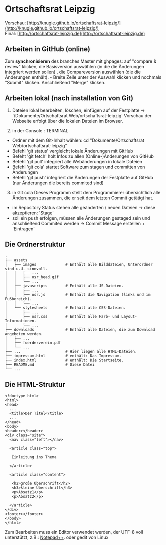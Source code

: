 # Ortschaftsrat Leipzig

Vorschau: [http://knugie.github.io/ortschaftsrat-leipzig/](http://knugie.github.io/ortschaftsrat-leipzig/)  
Final: [http://ortschaftsrat-leipzig.de](http://ortschaftsrat-leipzig.de)

## Arbeiten in GitHub (online)
Zum <b>synchronisieren</b> des branches Master mit ghpages: auf "compare & review" klicken, die Basisversion auswählen (in die die Änderungen integriert werden sollen) , die Compareversion auswählen (die die Änderungen enthält). - Breite Zeile unter der Auswahl klicken und nochmals "Submit" klicken. Anschließend "Merge" klicken.


## Arbeiten lokal (nach installation von Git)

1. Dateien lokal bearbeiten, löschen, einfügen auf der Festplatte -> '/Dokumente/Ortschaftsrat Web/ortschaftsrat-leipzig'
Vorschau der Webseite erfolgt über die lokalen Dateien im Browser.

2. in der Console : TERMINAL
  * Ordner mit dem Git-Inhalt wählen: cd "Dokumente/Ortschaftsrat Web/ortschaftsrat-leipzig"
  * Befehl 'git status' vergleicht lokale Änderungen mit GitHub
  * Befeht 'git fetch' holt Infos zu allen (Online-)Änderungen von GitHub
  * Befehl 'git pull' integriert alle Webänderungen in lokale Dateien
  * Befehl 'git cola' startet Software zum stagen  und committen von Änderungen
  * Befehl 'git push' integriert die Änderungen der Festplatte auf GitHub (nur Änderungen die bereits commited sind)

3. in Git cola
  Dieses Programm stellt dem Programmierer übersichtlich alle Änderungen zusammen, die er seit dem letzten Commit getätigt hat.
  * im Repository Status stehen alle geänderten / neuen Dateien -> diese akzeptieren: 'Stage'
  * soll ein push erfolgen, müssen alle Änderungen gestaged sein und anschließend Commited werden -> Commit Message erstellen + 'Eintragen'


## Die Ordnerstruktur
    .
    ├── assets
    │   ├── images             # Enthält alle Bilddateien, Unterordner sind u.U. sinnvoll.
    │   │   ├── ...
    │   │   ├── osr_head.gif
    │   │   └── ...
    │   ├── javascripts        # Enthält alle JS-Dateien.
    │   │   ├── ...
    │   │   ├── osr.js         # Enthält die Navigation (links und im Fußbereich).
    │   │   └── ...
    │   └── stylesheets        # Enthält alle CSS-Dateien.
    │       ├── ...
    │       ├── osr.css        # Enthält alle Farb- und Layout-Informationen.
    │       └── ...
    ├── downloads              # Enthält alle Dateien, die zum Download angeboten werden.
    │   ├── ...
    │   ├── foerderverein.pdf
    │   └── ...
    ├── ...                    # Hier liegen alle HTML-Dateien.
    ├── impressum.html         # enthält: Das Impressum.
    ├── index.html             # enthält: Die Startseite.
    ├── README.md              # Diese Datei
    └── ...


## Die HTML-Struktur
    <!doctype html>
    <html>
    <head>
      ...
      <title>Der Titel</title>
      ...
    </head>
    <body>
    <header></header>
    <div class="site">
      <nav class="left"></nav>
      
      <article class="top">

       Einleitung ins Thema

      </article>

      <article class="content">

       <h2>große Überschrift</h2>
       <h3>kleine Überschrift</h3>
       <p>Absatz1</p>
       <p>Absatz2</p>

      </article>
    </div>
    <footer></footer>
    </body>
    </html>

Zum Bearbeiten muss ein Editor verwendet werden, der UTF-8 voll unterstützt, z.B.: [Notepad++](http://notepad-plus-plus.org/download/v6.5.2.html). oder gedit von Linux

